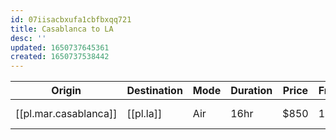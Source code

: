 ```yaml
---
id: 07iisacbxufa1cbfbxqq721
title: Casablanca to LA
desc: ''
updated: 1650737645361
created: 1650737538442
---
```


| Origin                | Destination | Mode | Duration | Price | Frequency | Link                |
| --------------------- | ----------- | ---- | -------- | ----- | --------- | ------------------- |
| [[pl.mar.casablanca]] | [[pl.la]]   | Air  | 16hr     | $850  | 1         | [Expedia (6/12/2022)](https://www.expedia.com/Flights-Search?leg1=from%3ACasablanca%20%28CMN%20-%20Mohammed%20V%29%2Cto%3ALos%20Angeles%2C%20CA%20%28LAX-Los%20Angeles%20Intl.%29%2Cdeparture%3A6%2F12%2F2022TANYT&mode=search&options=carrier%3A%2A%2Ccabinclass%3A%2Cmaxhops%3A1%2Cnopenalty%3AN&pageId=0&passengers=adults%3A1%2Cchildren%3A0%2Cinfantinlap%3AN&pwaDialog=details-and-fares-j8vi7&trip=oneway) |
